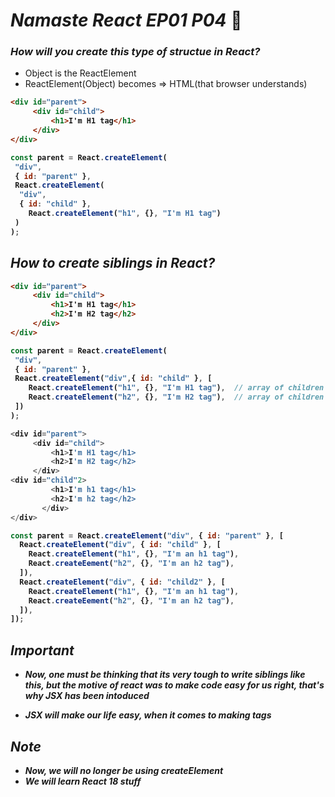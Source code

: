 # _Namaste React EP01 P04_ 🚀

### _How will you create this type of structue in React?_
- Object is the ReactElement
- ReactElement(Object) becomes => HTML(that browser understands)


<b>


```html
<div id="parent">
     <div id="child">
         <h1>I'm H1 tag</h1>
     </div>
</div>
```
```javascript
const parent = React.createElement(
 "div",
 { id: "parent" },
 React.createElement(
  "div",
  { id: "child" },
    React.createElement("h1", {}, "I'm H1 tag")
 ) 
);
```

</b>

## _How to create siblings in React?_

<b>

```html
<div id="parent">
     <div id="child">
         <h1>I'm H1 tag</h1>
         <h2>I'm H2 tag</h2>
     </div>
</div>
```
```javascript
const parent = React.createElement(
 "div",
 { id: "parent" },
 React.createElement("div",{ id: "child" }, [
    React.createElement("h1", {}, "I'm H1 tag"),  // array of children
    React.createElement("h2", {}, "I'm H2 tag"),  // array of children
 ]) 
);
```

```javascript
<div id="parent">
     <div id="child">
         <h1>I'm H1 tag</h1>
         <h2>I'm H2 tag</h2>
     </div>
<div id="child"2>
         <h1>I'm h1 tag</h1>
         <h2>I'm h2 tag</h2>
       </div>
</div>
```

```javascript
const parent = React.createElement("div", { id: "parent" }, [
  React.createElement("div", { id: "child" }, [
    React.createElement("h1", {}, "I'm an h1 tag"),
    React.createEement("h2", {}, "I'm an h2 tag"),
  ]),
  React.createElement("div", { id: "child2" }, [
    React.createElement("h1", {}, "I'm an h1 tag"),
    React.createEement("h2", {}, "I'm an h2 tag"),
  ]),
]);
```

<b><i>

## _Important_
- Now, one must be thinking that its very tough to write siblings like this, but the motive of react was to make code easy for us right, that's why JSX has been intoduced

- JSX will make our life easy, when it comes to making tags
</i></b>

## _Note_

<b><i>
- Now, we will no longer be using createElement
- We will learn React 18 stuff
</i></i>


</b>







